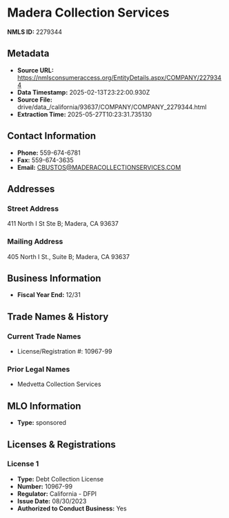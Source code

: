 # Madera Collection Services

**NMLS ID:** 2279344

## Metadata
- **Source URL:** https://nmlsconsumeraccess.org/EntityDetails.aspx/COMPANY/2279344
- **Data Timestamp:** 2025-02-13T23:22:00.930Z
- **Source File:** drive/data_/california/93637/COMPANY/COMPANY_2279344.html
- **Extraction Time:** 2025-05-27T10:23:31.735130

## Contact Information
- **Phone:** 559-674-6781
- **Fax:** 559-674-3635
- **Email:** CBUSTOS@MADERACOLLECTIONSERVICES.COM

## Addresses
### Street Address
411 North I St Ste B; Madera, CA 93637

### Mailing Address
405 North I St., Suite B; Madera, CA 93637

## Business Information
- **Fiscal Year End:** 12/31

## Trade Names & History
### Current Trade Names
- License/Registration #: 10967-99

### Prior Legal Names
- Medvetta Collection Services

## MLO Information
- **Type:** sponsored

## Licenses & Registrations

### License 1
- **Type:** Debt Collection License
- **Number:** 10967-99
- **Regulator:** California - DFPI
- **Issue Date:** 08/30/2023
- **Authorized to Conduct Business:** Yes
